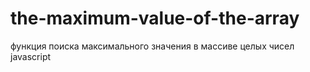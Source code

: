 # the-maximum-value-of-the-array
функция поиска максимального значения в массиве целых чисел 
javascript


<p>
<script><br>
var arr = [700,30,40,10,1,8,300,102,1,400];
<br>
function arrlen(arrin){
 
 var result = 0;
    for(var i = 0; i < arrin.length; i++)
        if (arrin[i] != undefined)
          result++;
    return result;
}
//
function maxout(arrin,arrln)
{
  var max=0;
  for (var i = 0; i < arrln; i++)
    {
      if(arr[i]>max){max=arr[i];}  
    }
  return max;
}

alert(maxout(arr,arrlen(arr)));
</script>
</p>
